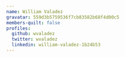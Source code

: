 ```yaml
---
name: William Valadez
gravatar: 559d3b5759536f7cb83582b68f4d00c5
members-quilt: false
profiles:
  github: wvaladez
  twitter: wvaladez
  linkedin: william-valadez-1b24b53
---
```

